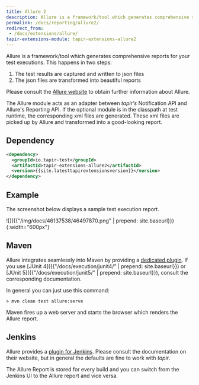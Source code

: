 ```yaml
---
title: Allure 2
description: Allure is a framework/tool which generates comprehensive reports for your test executions.
permalink: /docs/reporting/allure2/
redirect_from:
 - /docs/extensions/allure/
tapir-extensions-module: tapir-extensions-allure2
---
```


Allure is a framework/tool which generates comprehensive reports for
your test executions. This happens in two steps:

1.  The test results are captured and written to json files
2.  The json files are transformed into beautiful reports

Please consult the [Allure website](http://allure.qatools.ru/) to obtain
further information about Allure.

The Allure module acts as an adapter between <i>tapir's</i> Notification API
and Allure's Reporting API. If the optional module is in the classpath
at test runtime, the corresponding xml files are generated. These xml
files are picked up by Allure and transformed into a good-looking report.

## Dependency

``` xml
<dependency>
  <groupId>io.tapir-test</groupId>
  <artifactId>tapir-extensions-allure2</artifactId>
  <version>{{site.latesttapirextensionsversion}}</version>
</dependency>
```

## Example

The screenshot below displays a sample test execution report.

![]({{"/img/docs/46137538/46497870.png" | prepend: site.baseurl}}){:width="600px"}

## Maven

Allure integrates seamlessly into Maven by providing a [dedicated
plugin](https://github.com/allure-framework/allure-maven).
If you use [JUnit 4]({{"/docs/execution/junit4/" | prepend: site.baseurl}}) or [JUnit 5]({{"/docs/execution/junit5/" | prepend: site.baseurl}}), consult the corresponding documentation.

In general you can just use this command:

``` text
> mvn clean test allure:serve
```

Maven fires up a web server and starts the browser which renders the Allure report.

## Jenkins

Allure provides a [plugin for Jenkins](https://plugins.jenkins.io/allure-jenkins-plugin).
Please consult the documentation on their website, but in general the
defaults are fine to work with <i>tapir</i>. 

The Allure Report is stored for every build and you can switch from the
Jenkins UI to the Allure report and vice versa.
